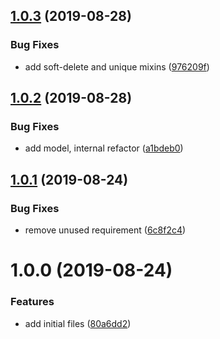 ## [1.0.3](https://github.com/zooxsmart/lambda-mysql/compare/1.0.2...1.0.3) (2019-08-28)


### Bug Fixes

* add soft-delete and unique mixins ([976209f](https://github.com/zooxsmart/lambda-mysql/commit/976209f))

## [1.0.2](https://github.com/zooxsmart/lambda-mysql/compare/1.0.1...1.0.2) (2019-08-28)


### Bug Fixes

* add model, internal refactor ([a1bdeb0](https://github.com/zooxsmart/lambda-mysql/commit/a1bdeb0))

## [1.0.1](https://github.com/zooxsmart/lambda-mysql/compare/1.0.0...1.0.1) (2019-08-24)


### Bug Fixes

* remove unused requirement ([6c8f2c4](https://github.com/zooxsmart/lambda-mysql/commit/6c8f2c4))

# 1.0.0 (2019-08-24)


### Features

* add initial files ([80a6dd2](https://github.com/zooxsmart/lambda-mysql/commit/80a6dd2))
